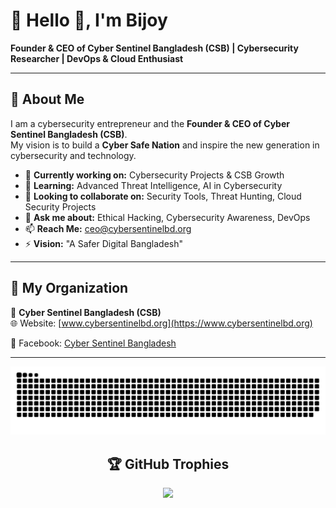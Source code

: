 # 💫 Hello 👋, I'm Bijoy 
**Founder & CEO of Cyber Sentinel Bangladesh (CSB) | Cybersecurity Researcher | DevOps & Cloud Enthusiast**

---

## 👑 About Me
I am a cybersecurity entrepreneur and the **Founder & CEO of Cyber Sentinel Bangladesh (CSB)**.  
My vision is to build a **Cyber Safe Nation** and inspire the new generation in cybersecurity and technology.  

- 🔭 **Currently working on:** Cybersecurity Projects & CSB Growth  
- 🌱 **Learning:** Advanced Threat Intelligence, AI in Cybersecurity  
- 👯 **Looking to collaborate on:** Security Tools, Threat Hunting, Cloud Security Projects  
- 💬 **Ask me about:** Ethical Hacking, Cybersecurity Awareness, DevOps  
- 📫 **Reach Me:** ceo@cybersentinelbd.org  
- ⚡ **Vision:** "A Safer Digital Bangladesh"  

---

## 🏢 My Organization  
🚀 **Cyber Sentinel Bangladesh (CSB)**  
🌐 Website: [www.cybersentinelbd.org](https://www.cybersentinelbd.org)  

📱 Facebook: [Cyber Sentinel Bangladesh](https://www.facebook.com/CyberSentinelBangladesh)  

---

<!-- Snake Game Contribution Graph -->
<div align="center">
  <img src="https://raw.githubusercontent.com/Platane/snk/output/github-contribution-grid-snake.svg" alt="Snake animation" />

  ## 🏆 GitHub Trophies
![](https://github-profile-trophy.vercel.app/?username=alamimran613&theme=radical&no-frame=false&no-bg=false&margin-w=4)
</div>
